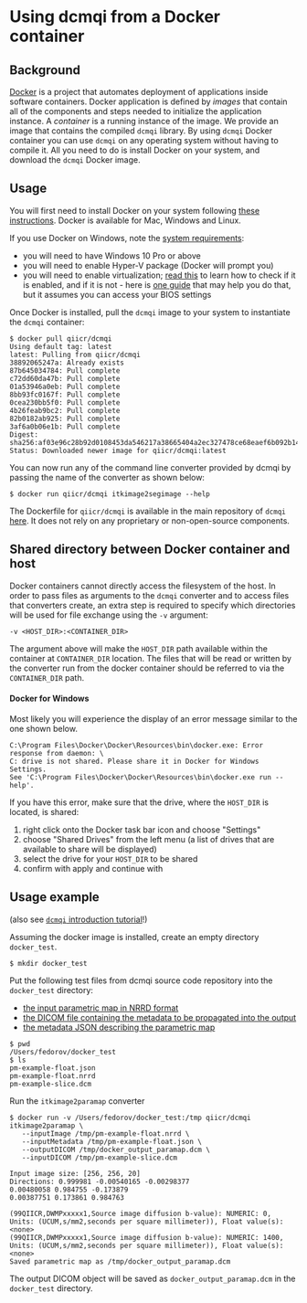 # Using dcmqi from a Docker container

## Background

[Docker](http://docker.com) is a project that automates deployment of applications inside software containers. Docker 
application is defined by _images_ that contain all of the components and steps needed to initialize the application instance. A _container_ is a running instance of the image. We provide an image that contains the compiled `dcmqi` library. By using `dcmqi` Docker container you can use `dcmqi` on any operating system without having to compile it. All you need to do is install Docker on your system, and download the `dcmqi` Docker image.

## Usage

You will first need to install Docker on your system following [these instructions](https://www.docker.com/products/overview). Docker is available for Mac, Windows and Linux.

If you use Docker on Windows, note the [system requirements](https://docs.docker.com/docker-for-windows/):
* you will need to have Windows 10 Pro or above
* you will need to enable Hyper-V package (Docker will prompt you)
* you will need to enable virtualization; [read this](https://docs.docker.com/docker-for-windows/troubleshoot/#virtualization-must-be-enabled) to learn how to check if it is enabled, and if it is not - here is [one guide](https://access.redhat.com/documentation/en-US/Red_Hat_Enterprise_Linux/5/html/Virtualization/sect-Virtualization-Troubleshooting-Enabling_Intel_VT_and_AMD_V_virtualization_hardware_extensions_in_BIOS.html) that may help you do that, but it assumes you can access your BIOS settings

Once Docker is installed, pull the `dcmqi` image to your system to instantiate the `dcmqi` container:

```
$ docker pull qiicr/dcmqi
Using default tag: latest
latest: Pulling from qiicr/dcmqi
38892065247a: Already exists
87b645034784: Pull complete
c72dd60da47b: Pull complete
01a53946a0eb: Pull complete
8bb93fc0167f: Pull complete
0cea230bb5f0: Pull complete
4b26feab9bc2: Pull complete
82b0182ab925: Pull complete
3af6a0b06e1b: Pull complete
Digest: sha256:af03e96c28b92d0108453da546217a38665404a2ec327478ce68eaef6b092b14
Status: Downloaded newer image for qiicr/dcmqi:latest
```

You can now run any of the command line converter provided by dcmqi by passing the name of the converter as shown below:

```
$ docker run qiicr/dcmqi itkimage2segimage --help
```

The Dockerfile for `qiicr/dcmqi` is available in the main repository of `dcmqi` [here](https://github.com/QIICR/dcmqi/blob/master/Dockerfile). It does not rely on any proprietary or non-open-source components. 

## Shared directory between Docker container and host

Docker containers cannot directly access the filesystem of the host. In order to pass files as arguments to the `dcmqi` converter and to access files that converters create, an extra step is required to specify which directories will be used for file exchange using the `-v` argument:

```
-v <HOST_DIR>:<CONTAINER_DIR>
```

The argument above will make the `HOST_DIR` path available within the container at `CONTAINER_DIR` location. The files that will be read or written by the converter run from the docker container should be referred to via the `CONTAINER_DIR` path.

#### Docker for Windows
Most likely you will experience the display of an error message similar to the one shown below. 
```
C:\Program Files\Docker\Docker\Resources\bin\docker.exe: Error response from daemon: \ 
C: drive is not shared. Please share it in Docker for Windows Settings.
See 'C:\Program Files\Docker\Docker\Resources\bin\docker.exe run --help'.
```

If you have this error, make sure that the drive, where the `HOST_DIR` is located, is shared:

1. right click onto the Docker task bar icon and choose "Settings" 
2. choose "Shared Drives" from the left menu (a list of drives that are available to share will be displayed)
3. select the drive for your `HOST_DIR` to be shared
4. confirm with apply and continue with 

## Usage example

(also see [`dcmqi` introduction tutorial](http://qiicr.org/dcmqi-guide/tutorials/intro.html)!)

Assuming the docker image is installed, create an empty directory `docker_test`.

```
$ mkdir docker_test
```

Put the following test files from dcmqi source code repository into the `docker_test` directory: 
* [the input parametric map in NRRD format](https://github.com/QIICR/dcmqi/raw/master/data/paramaps/pm-example-float.nrrd)
* [the DICOM file containing the metadata to be propagated into the output](https://github.com/QIICR/dcmqi/blob/master/data/paramaps/pm-example-slice.dcm)
* [the metadata JSON describing the parametric map](https://github.com/QIICR/dcmqi/blob/master/doc/examples/pm-example-float.json)

```
$ pwd
/Users/fedorov/docker_test
$ ls
pm-example-float.json     
pm-example-float.nrrd     
pm-example-slice.dcm
```

Run the `itkimage2paramap` converter

```
$ docker run -v /Users/fedorov/docker_test:/tmp qiicr/dcmqi itkimage2paramap \ 
   --inputImage /tmp/pm-example-float.nrrd \
   --inputMetadata /tmp/pm-example-float.json \
   --outputDICOM /tmp/docker_output_paramap.dcm \
   --inputDICOM /tmp/pm-example-slice.dcm
   
Input image size: [256, 256, 20]
Directions: 0.999981 -0.00540165 -0.00298377
0.00480058 0.984755 -0.173879
0.00387751 0.173861 0.984763

(99QIICR,DWMPxxxxx1,Source image diffusion b-value): NUMERIC: 0, Units: (UCUM,s/mm2,seconds per square millimeter)), Float value(s): <none>
(99QIICR,DWMPxxxxx1,Source image diffusion b-value): NUMERIC: 1400, Units: (UCUM,s/mm2,seconds per square millimeter)), Float value(s): <none>
Saved parametric map as /tmp/docker_output_paramap.dcm
```

The output DICOM object will be saved as `docker_output_paramap.dcm` in the `docker_test` directory.


